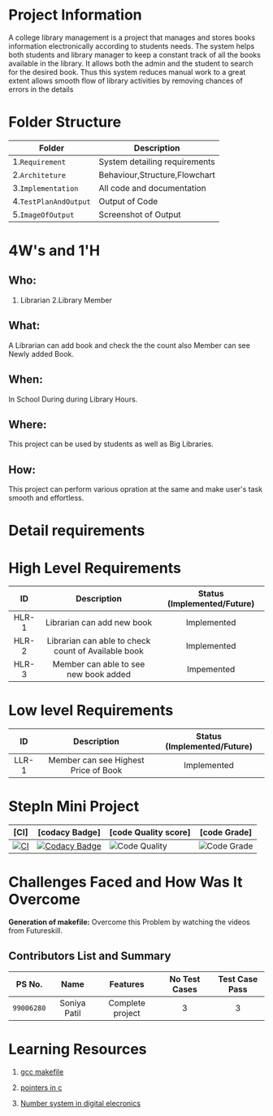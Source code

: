 # Project Information

A college library management is a project that manages and stores books information electronically according to students needs. The system helps both students and library manager to keep a constant track of all the books available in the library. It allows both the admin and the student to search for the desired book. Thus this system reduces manual work to a great extent allows smooth flow of library activities by removing chances of errors in the details

# Folder Structure

|Folder        |Description |
|-------------|-----------|
|1.`Requirement`|System detailing requirements|
|2.`Architeture`|Behaviour,Structure,Flowchart|
|3.`Implementation`|All code and documentation|
|4.`TestPlanAndOutput`|Output of Code|
|5.`ImageOfOutput`|Screenshot of Output|


# 4W&#39;s and 1&#39;H

## Who:

1. Librarian
2.Library Member

## What:

A Librarian can add book and check the the count also Member can see Newly added Book.


## When:
In School During during Library Hours.

## Where:

This project can be used by students as well as Big Libraries.

## How:

This project can perform various opration at the same and make user's task smooth and effortless.

# Detail requirements
# High Level Requirements

| ID | Description | Status (Implemented/Future)|
|:---:|:---:|:---:|
|HLR-1| Librarian can add new book |Implemented|
|HLR-2| Librarian can able to check count of Available book |Implemented|
|HLR-3| Member can able to see new book added |Impemented|

# Low level Requirements
| ID | Description | Status (Implemented/Future)|
|:---:|:---:|:---:|
|LLR-1|Member can see Highest Price of Book|Implemented|

# StepIn Mini Project

|[CI]|[codacy Badge]|[code Quality score]|[code Grade]|
|------|------|-----|------|
|[![CI](https://github.com/soniyasp20/stepin_Library_Management/actions/workflows/main.yml/badge.svg)](https://github.com/soniyasp20/stepin_Library_Management/actions/workflows/main.yml)|[![Codacy Badge](https://app.codacy.com/project/badge/Grade/0bf438bcdec040fd991014dc5b9715f6)](https://www.codacy.com/gh/soniyasp20/stepin_Library_Management/dashboard?utm_source=github.com&amp;utm_medium=referral&amp;utm_content=soniyasp20/stepin_Library_Management&amp;utm_campaign=Badge_Grade)|![Code Quality](https://www.code-inspector.com/project/27731/score/svg) | ![Code Grade](https://www.code-inspector.com/project/27731/status/svg)|

# Challenges Faced and How Was It Overcome

**Generation of makefile:** Overcome this Problem by watching the videos from Futureskill.

## Contributors List and Summary

|PS No. |  Name   |    Features    |No Test Cases|Test Case Pass|
|:---:|:---:|:---:|:---:|:---:|
|`99006280` | Soniya Patil  | Complete project   | 3   | 3     |

# Learning Resources

1. [gcc makefile]( https://www3.ntu.edu.sg/home/ehchua/programming/cpp/gcc_make.html#zz-2.1) 

2. [pointers in c]( https://www.freecodecamp.org/news/pointers-in-c-are-not-as-difficult-as-you-think/) 

3. [Number system in digital elecronics]( https://learnabout-electronics.org/Digital/dig11.php)
